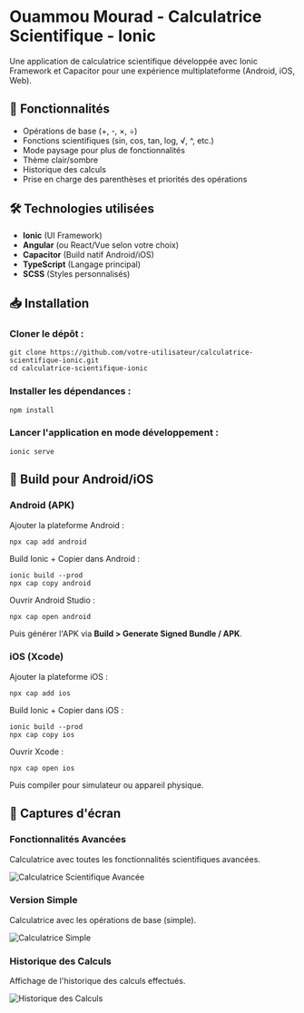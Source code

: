 # Ouammou Mourad - Calculatrice Scientifique - Ionic

Une application de calculatrice scientifique développée avec Ionic Framework et Capacitor pour une expérience multiplateforme (Android, iOS, Web).

## 🚀 Fonctionnalités

*   Opérations de base (+, -, ×, ÷)
*   Fonctions scientifiques (sin, cos, tan, log, √, ^, etc.)
*   Mode paysage pour plus de fonctionnalités
*   Thème clair/sombre
*   Historique des calculs
*   Prise en charge des parenthèses et priorités des opérations

## 🛠 Technologies utilisées

*   **Ionic** (UI Framework)
*   **Angular** (ou React/Vue selon votre choix)
*   **Capacitor** (Build natif Android/iOS)
*   **TypeScript** (Langage principal)
*   **SCSS** (Styles personnalisés)

## 📥 Installation

### Cloner le dépôt :

```
git clone https://github.com/votre-utilisateur/calculatrice-scientifique-ionic.git
cd calculatrice-scientifique-ionic
```

### Installer les dépendances :

```
npm install
```

### Lancer l'application en mode développement :

```
ionic serve
```

## 📱 Build pour Android/iOS

### Android (APK)

Ajouter la plateforme Android :

```
npx cap add android
```

Build Ionic + Copier dans Android :

```
ionic build --prod
npx cap copy android
```

Ouvrir Android Studio :

```
npx cap open android
```

Puis générer l'APK via **Build > Generate Signed Bundle / APK**.

### iOS (Xcode)

Ajouter la plateforme iOS :

```
npx cap add ios
```

Build Ionic + Copier dans iOS :

```
ionic build --prod
npx cap copy ios
```

Ouvrir Xcode :

```
npx cap open ios
```

Puis compiler pour simulateur ou appareil physique.

## 📸 Captures d'écran

### Fonctionnalités Avancées

Calculatrice avec toutes les fonctionnalités scientifiques avancées.

![Calculatrice Scientifique Avancée](screens/1.png)

### Version Simple

Calculatrice avec les opérations de base (simple).

![Calculatrice Simple](screens/2.png)

### Historique des Calculs

Affichage de l'historique des calculs effectués.

![Historique des Calculs](screens/3.png)
